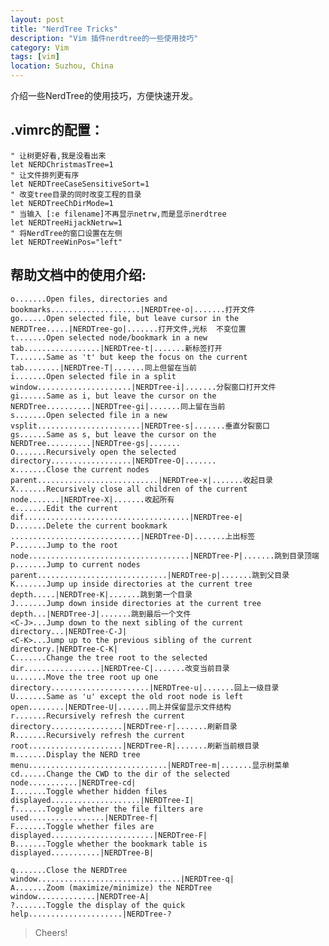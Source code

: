 ```yaml
---
layout: post
title: "NerdTree Tricks"
description: "Vim 插件nerdtree的一些使用技巧"
category: Vim
tags: [vim]
location: Suzhou, China
---
```


介绍一些NerdTree的使用技巧，方便快速开发。

## .vimrc的配置：

    " 让树更好看,我是没看出来
    let NERDChristmasTree=1
    " 让文件排列更有序
    let NERDTreeCaseSensitiveSort=1
    " 改变tree目录的同时改变工程的目录
    let NERDTreeChDirMode=1
    " 当输入 [:e filename]不再显示netrw,而是显示nerdtree
    let NERDTreeHijackNetrw=1
    " 将NerdTree的窗口设置在左侧
    let NERDTreeWinPos="left"

## 帮助文档中的使用介绍:

    o.......Open files, directories and bookmarks....................|NERDTree-o|.......打开文件
    go......Open selected file, but leave cursor in the NERDTree.....|NERDTree-go|.......打开文件,光标  不变位置
    t.......Open selected node/bookmark in a new tab.................|NERDTree-t|.......新标签打开
    T.......Same as 't' but keep the focus on the current tab........|NERDTree-T|.......同上但留在当前
    i.......Open selected file in a split window.....................|NERDTree-i|.......分裂窗口打开文件
    gi......Same as i, but leave the cursor on the NERDTree..........|NERDTree-gi|.......同上留在当前
    s.......Open selected file in a new vsplit.......................|NERDTree-s|.......垂直分裂窗口
    gs......Same as s, but leave the cursor on the NERDTree..........|NERDTree-gs|.......
    O.......Recursively open the selected directory..................|NERDTree-O|.......
    x.......Close the current nodes parent...........................|NERDTree-x|.......收起目录
    X.......Recursively close all children of the current node.......|NERDTree-X|.......收起所有
    e.......Edit the current dif.....................................|NERDTree-e|
    D.......Delete the current bookmark .............................|NERDTree-D|.......上出标签
    P.......Jump to the root node....................................|NERDTree-P|.......跳到目录顶端
    p.......Jump to current nodes parent.............................|NERDTree-p|.......跳到父目录
    K.......Jump up inside directories at the current tree depth.....|NERDTree-K|.......跳到第一个目录
    J.......Jump down inside directories at the current tree depth...|NERDTree-J|.......跳到最后一个文件
    <C-J>...Jump down to the next sibling of the current directory...|NERDTree-C-J|
    <C-K>...Jump up to the previous sibling of the current directory.|NERDTree-C-K|
    C.......Change the tree root to the selected dir.................|NERDTree-C|.......改变当前目录
    u.......Move the tree root up one directory......................|NERDTree-u|.......回上一级目录
    U.......Same as 'u' except the old root node is left open........|NERDTree-U|.......同上并保留显示文件结构
    r.......Recursively refresh the current directory................|NERDTree-r|.......刷新目录
    R.......Recursively refresh the current root.....................|NERDTree-R|.......刷新当前根目录
    m.......Display the NERD tree menu...............................|NERDTree-m|.......显示树菜单
    cd......Change the CWD to the dir of the selected node...........|NERDTree-cd|
    I.......Toggle whether hidden files displayed....................|NERDTree-I|
    f.......Toggle whether the file filters are used.................|NERDTree-f|
    F.......Toggle whether files are displayed.......................|NERDTree-F|
    B.......Toggle whether the bookmark table is displayed...........|NERDTree-B|

    q.......Close the NERDTree window................................|NERDTree-q|
    A.......Zoom (maximize/minimize) the NERDTree window.............|NERDTree-A|
    ?.......Toggle the display of the quick help.....................|NERDTree-?

> Cheers!
